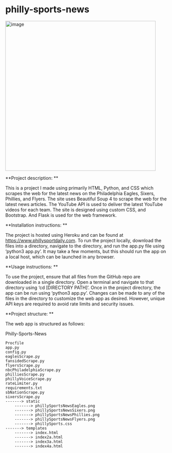 # philly-sports-news

<img width="468" alt="image" src="https://user-images.githubusercontent.com/4676246/227815885-fd616655-c1a8-436b-ba81-2b6f1cee8026.png">

**Project description: 
**

This is a project I made using primarily HTML, Python, and CSS which scrapes the web for the latest news on the Philadelphia Eagles, Sixers, Phillies, and Flyers. The site uses Beautiful Soup 4 to scrape the web for the latest news articles. The YouTube API is used to deliver the latest YouTube videos for each team. The site is designed using custom CSS, and Bootstrap. And Flask is used for the web framework.

**Installation instructions: 
**

The project is hosted using Heroku and can be found at https://www.phillysportdaily.com. To run the project locally, download the files into a directory, navigate to the directory, and run the app.py file using ‘python3 app.py’. It may take a few moments, but this should run the app on a local host, which can be launched in any browser. 

**Usage instructions: 
**

To use the project, ensure that all files from the GitHub repo are downloaded in a single directory. Open a terminal and navigate to that directory using ‘cd [DIRECTORY PATH]’. Once in the project directory, the app can be run using ‘python3 app.py’. Changes can be made to any of the files in the directory to customize the web app as desired. However, unique API keys are required to avoid rate limits and security issues. 

**Project structure: 
**

The web app is structured as follows:

Philly-Sports-News

	Procfile
	app.py
	config.py
	eaglesScrape.py
	fansidedScrape.py
	flyersScrape.py
	nbcPhiladelphiaScrape.py
	philliesScrape.py
	phillyVoiceScrape.py
	rateLimiter.py
	requirements.txt
	sbNationScrape.py
	sixersScrape.py
	-------> static
		-------> phillySportsNewsEagles.png
		-------> phillySportsNewsSixers.png
		-------> phillySportsNewsPhillies.png
		-------> phillySportsNewsFlyers.png
		-------> phillySports.css
	-------> templates
		-------> index.html
		-------> index2a.html
		-------> index3a.html
		-------> index4a.html

